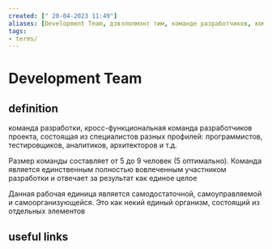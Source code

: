 ```yaml
---
created: [" 20-04-2023 11:49"]
aliases: [Development Team, дэвэлопмэнт тим, команде разработчиков, команда разработчиков, команда разработки, команде разработки]
tags:
- terms/
---
```


# Development Team

## definition

команда разработки, кросс-функциональная команда разработчиков проекта, состоящая из специалистов разных профилей: программистов, тестировщиков, аналитиков, архитекторов и т.д. 

Размер команды составляет от 5 до 9 человек (5 оптимально). Команда является единственным полностью вовлеченным участником разработки и отвечает за результат как единое целое

Данная рабочая единица является самодостаточной, самоуправляемой и самоорганизующейся. Это как некий единый организм, состоящий из отдельных элементов

## useful links
